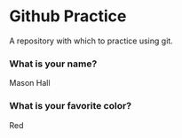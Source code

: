 # Github Practice

A repository with which to practice using git.

### What is your name?

Mason Hall


### What is your favorite color?

Red